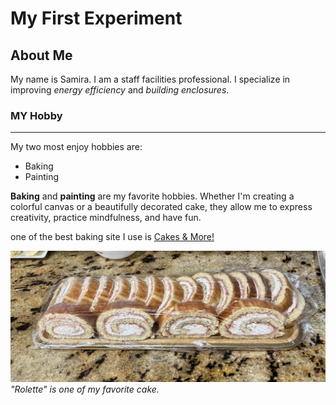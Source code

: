 # My First Experiment
## About Me

My name is Samira. I am a staff facilities professional. I specialize in improving *energy efficiency* and *building enclosures*.


### MY Hobby

---
My two most enjoy hobbies are:
- Baking
- Painting
  
**Baking** and **painting** are my favorite hobbies. Whether I'm creating a colorful canvas or a beautifully decorated cake, they allow me to express creativity, practice mindfulness, and have fun. 

one of the best baking site I use is [Cakes & More!](https://www.cakesandmore.in/p/video-series-baking-for-beginners.html)

![alt text](IMG_6634.jpg)
*"Rolette" is one of my favorite cake.*
